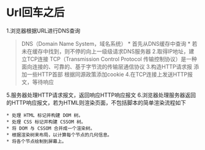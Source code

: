 # Url回车之后

1.浏览器根据URL进行DNS查询
> DNS（Domain Name System，域名系统）
    * 首先从DNS缓存中查询
    * 若未在缓存中找到，则不停的向上一级级请求DNS服务器
2.取得IP地址，建立TCP连接
> TCP（Transmission Control Protocol 传输控制协议）是一种面向连接的、可靠的、基于字节流的传输层通信协议
3.构造HTTP请求报
    添加一些HTTP首部
    根据同源政策添加cookie
4.在TCP连接上发送HTTP报文，等待响应

5.服务器处理HTTP请求报文，返回响应HTTP响应报文
6.浏览器处理服务器返回的HTTP响应报文，若为HTML则渲染页面，不包括脚本的简单渲染流程如下
    
    * 处理 HTML 标记并构建 DOM 树。
    * 处理 CSS 标记并构建 CSSOM 树。
    * 将 DOM 与 CSSOM 合并成一个渲染树。
    * 根据渲染树来布局，以计算每个节点的几何信息。
    * 将各个节点绘制到屏幕上。


